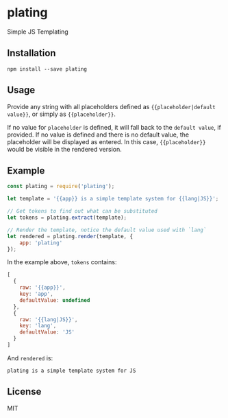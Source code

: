 # plating

Simple JS Templating

## Installation

`npm install --save plating`

## Usage

Provide any string with all placeholders defined as `{{placeholder|default value}}`, or simply as `{{placeholder}}`.

If no value for `placeholder` is defined, it will fall back to the `default value`, if provided.  If no value is defined and there is no default value, the placeholder will be displayed as entered.  In this case, `{{placeholder}}` would be visible in the rendered version.

## Example

```js
const plating = require('plating');

let template = '{{app}} is a simple template system for {{lang|JS}}';

// Get tokens to find out what can be substituted
let tokens = plating.extract(template);

// Render the template, notice the default value used with `lang`
let rendered = plating.render(template, {
	app: 'plating'
});
```

In the example above, `tokens` contains:

```js
[
  {
    raw: '{{app}}',
    key: 'app',
    defaultValue: undefined
  },
  {
    raw: '{{lang|JS}}',
    key: 'lang',
    defaultValue: 'JS'
  }
]

```

And `rendered` is:

```
plating is a simple template system for JS
```

## License

MIT
